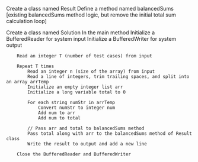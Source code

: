 Create a class named Result
    Define a method named balancedSums
        [existing balancedSums method logic, but remove the initial total sum calculation loop]

Create a class named Solution
    In the main method
        Initialize a BufferedReader for system input
        Initialize a BufferedWriter for system output

        Read an integer T (number of test cases) from input

        Repeat T times
            Read an integer n (size of the array) from input
            Read a line of integers, trim trailing spaces, and split into an array arrTemp
            Initialize an empty integer list arr
            Initialize a long variable total to 0

            For each string numStr in arrTemp
                Convert numStr to integer num
                Add num to arr
                Add num to total

            // Pass arr and total to balancedSums method
            Pass total along with arr to the balancedSums method of Result class
            Write the result to output and add a new line

        Close the BufferedReader and BufferedWriter
